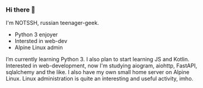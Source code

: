 ### Hi there 👋
I'm NOTSSH, russian teenager-geek.
- Python 3 enjoyer
- Intersted in web-dev
- Alpine Linux admin

I’m currently learning Python 3. I also plan to start learning JS and Kotlin. Interested in web-development, now I'm studying aiogram, aiohttp, FastAPI, sqlalchemy and the like.
I also have my own small home server on Alpine Linux. Linux administration is quite an interesting and useful activity, imho.

